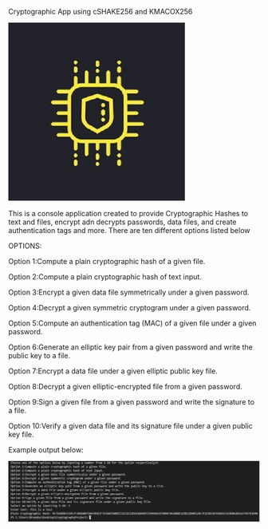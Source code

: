 Cryptographic App using cSHAKE256 and KMACOX256

![](LockUnlock.jpg)

This is a console application created to provide Cryptographic Hashes to text and files, encrypt adn decrypts passwords, data files,
and create authentication tags and more. There are ten different options listed below

OPTIONS:

Option 1:Compute a plain cryptographic hash of a given file.

Option 2:Compute a plain cryptographic hash of text input.

Option 3:Encrypt a given data file symmetrically under a given password.

Option 4:Decrypt a given symmetric cryptogram under a given password.

Option 5:Compute an authentication tag (MAC) of a given file under a given password.

Option 6:Generate an elliptic key pair from a given password and write the public key to a file.

Option 7:Encrypt a data file under a given elliptic public key file.

Option 8:Decrypt a given elliptic-encrypted file from a given password.

Option 9:Sign a given file from a given password and write the signature to a file.

Option 10:Verify a given data file and its signature file under a given public key file.

Example output below:

![](outputexample.png)


